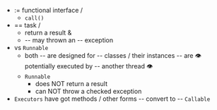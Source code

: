 * := functional interface /
  * `call()`
* == task / 
  * return a result &
  * -- may thrown an -- exception
* vs `Runnable`
  * both -- are designed for -- classes / their instances -- are 👁️potentially executed by -- another thread 👁️
  * `Runnable`
    * does NOT return a result
    * can NOT throw a checked exception
* `Executors` have got methods / other forms -- convert to -- `Callable`